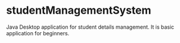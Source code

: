 # studentManagementSystem
Java Desktop application for student details management. It is basic application for beginners.
